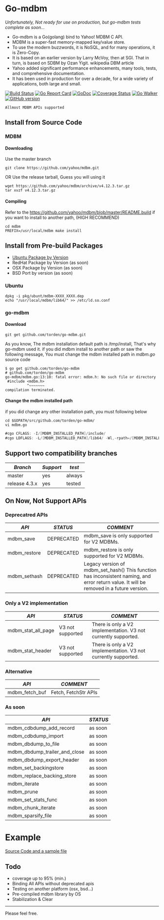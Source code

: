 # Go-mdbm

*Unfortunately, Not ready for use on production, but go-mdbm tests complete as soon...*

- Go-mdbm is a Go(golang) bind to Yahoo! MDBM C API.
- MDBM is a super-fast memory-mapped key/value store.
- To use the modern buzzwords, it is NoSQL, and for many operations, it is Zero-Copy.
- It is based on an earlier version by Larry McVoy, then at SGI. That in turn, is based on SDBM by Ozan Yigit. wikipedia DBM article
- Yahoo added significant performance enhancements, many tools, tests, and comprehensive documentation.
- It has been used in production for over a decade, for a wide variety of applications, both large and small.

[![Build Status](https://travis-ci.org/torden/go-mdbm.svg?branch=master)](https://travis-ci.org/torden/go-mdbm)
[![Go Report Card](https://goreportcard.com/badge/github.com/torden/go-mdbm)](https://goreportcard.com/report/github.com/torden/go-mdbm)
[![GoDoc](https://godoc.org/github.com/torden/go-mdbm?status.svg)](https://godoc.org/github.com/torden/go-mdbm)
[![Coverage Status](https://coveralls.io/repos/github/torden/go-mdbm/badge.svg?branch=master)](https://coveralls.io/github/torden/go-mdbm?branch=master)
[![Go Walker](http://gowalker.org/api/v1/badge)](https://gowalker.org/github.com/torden/go-mdbm)
[![GitHub version](https://badge.fury.io/gh/torden%2Fgo-mdbm.svg)](https://badge.fury.io/gh/torden%2Fgo-mdbm)

```
Allmost MDBM APIs supported
```

## Install from Source Code

### MDBM

#### Downloading

Use the master branch

```shell
git clone https://github.com/yahoo/mdbm.git
```

OR Use the release tarball, Guess you will using it

```shell
wget https://github.com/yahoo/mdbm/archive/v4.12.3.tar.gz
tar xvzf v4.12.3.tar.gz
```

#### Compiling

Refer to the https://github.com/yahoo/mdbm/blob/master/README.build
if you want to install to another path, (HIGH RECOMMEND)

```shell
cd mdbm
PREFIX=/usr/local/mdbm make install
```

## Install from Pre-build Packages

- [Ubuntu Package by Version](https://github.com/torden/go-mdbm/tree/master/pkg)
- RedHat Package by Version (as soon)
- OSX Package by Version (as soon)
- BSD Port by version (as soon)

### Ubuntu

```shell
dpkg -i pkg/ubunt/mdbm-XXXX_XXXX.dep
echo "/usr/local/mdbm/lib64/" >> /etc/ld.so.conf
```

### go-mdbm

#### Download 

```
git get github.com/torden/go-mdbm.git
```

As you know, The mdbm installation default path is /tmp/install, That's why go-mdbm used it.
if you did mdbm install to another path or saw the following message, You must change the mdbm installed path in *mdbm.go* source code

```shell
$ go get github.com/torden/go-mdbm
# github.com/torden/go-mdbm
go-mdbm/mdbm.go:13:10: fatal error: mdbm.h: No such file or directory
 #include <mdbm.h>
          ^~~~~~~~
compilation terminated.
```

#### Change the mdbm installed path 

if you did change any other installation path, you must following below

```shell
cd $GOPATH/src/github.com/torden/go-mdbm/
vi mdbm.go
```

```go
#cgo CFLAGS: -I/[MDBM_INSTALLED_PATH]/include/
#cgo LDFLAGS: -L/[MDBM_INSTALLED_PATH]/lib64/ -Wl,-rpath=/[MDBM_INSTALLED_PATH]/lib64/ -lmdbm
```


## Support two compatibility branches

|*Branch*|*Support*|*test*|
|---|---|---|
|master|yes|always|
|release 4.3.x|yes|tested|

## On Now, Not Support APIs


### Deprecatred APIs

|*API*|*STATUS*|*COMMENT*|
|---|---|---|
|mdbm_save|DEPRECATED|mdbm_save is only supported for V2 MDBMs.|
|mdbm_restore|DEPRECATED|mdbm_restore is only supported for V2 MDBMs.|
|mdbm_sethash|DEPRECATED|Legacy version of mdbm_set_hash() This function has inconsistent naming, and error return value. It will be removed in a future version.|

### Only a V2 implementation

|*API*|*STATUS*|*COMMENT*|
|---|---|---|
|mdbm_stat_all_page|V3 not supported|There is only a V2 implementation. V3 not currently supported.|
|mdbm_stat_header|V3 not supported|There is only a V2 implementation. V3 not currently supported.|

### Alternative

|*API*|*COMMENT*|
|---|---|
|mdbm_fetch_buf|Fetch, FetchStr APIs|

### As soon

|*API*|*STATUS*|
|---|---|
|mdbm_cdbdump_add_record|as soon|
|mdbm_cdbdump_import|as soon|
|mdbm_dbdump_to_file|as soon|
|mdbm_dbdump_trailer_and_close|as soon|
|mdbm_dbdump_export_header|as soon|
|mdbm_set_backingstore|as soon|
|mdbm_replace_backing_store|as soon|
|mdbm_iterate|as soon|
|mdbm_prune|as soon|
|mdbm_set_stats_func|as soon|
|mdbm_chunk_iterate|as soon|
|mdbm_sparsify_file|as soon|

# Example

[Source Code and a sample file](https://github.com/torden/go-mdbm/tree/master/example)

	
## Todo

* coverage up to 95% (min.)
* Binding All APIs without deprecated apis
* Testing on another platform (osx, bsd...)
* Pre-compiled mdbm library by OS
* Stabilization & Clear

---
Please feel free.
